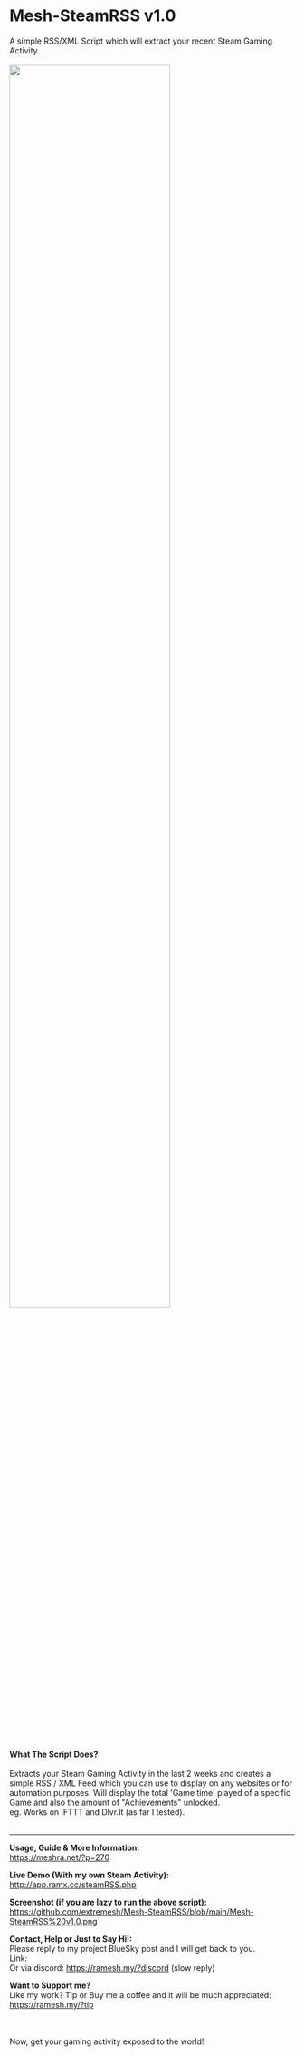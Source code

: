 # Mesh-SteamRSS v1.0<br />
A simple RSS/XML Script which will extract your recent Steam Gaming Activity.
<br /><br />
<img src="https://meshra.net/wp-content/uploads/2025/05/Mesh-SteamRSSThumb-1024x582.jpg" width="75%" />

<br /><br />
<b>What The Script Does?</b> <br /><br />
Extracts your Steam Gaming Activity in the last 2 weeks and creates a simple RSS / XML Feed which you can use to display on any websites or for automation purposes.
Will display the total 'Game time' played of a specific Game and also the amount of "Achievements" unlocked.<br />
eg. Works on IFTTT and Dlvr.It (as far I tested).<br />
<br />
<hr />

<b>Usage, Guide & More Information:</b> <br />
https://meshra.net/?p=270 <br />

<b>Live Demo (With my own Steam Activity):</b> <br />
http://app.ramx.cc/steamRSS.php <br />

<b>Screenshot (if you are lazy to run the above script):</b> <br />
https://github.com/extremesh/Mesh-SteamRSS/blob/main/Mesh-SteamRSS%20v1.0.png <br />

<b>Contact, Help or Just to Say Hi!:</b> <br />
Please reply to my project BlueSky post and I will get back to you.<br />
Link: <br />
Or via discord: https://ramesh.my/?discord (slow reply)<br />

<b>Want to Support me?</b> <br />
Like my work? Tip or Buy me a coffee and it will be much appreciated: https://ramesh.my/?tip <br />
<br /><br />

Now, get your gaming activity exposed to the world!
<br />


